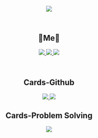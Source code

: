 

<p align="center">
<img src="https://capsule-render.vercel.app/api?type=soft&color=gradient&height=200&section=header&text=JungIn%20Yeon%20🌱&fontSize=70&fontColor=2E2E2E&animation=fadeIn/">
</p>

<br>
<h2 align="center">💜Me💜</h2>
<p align="center">
    <a href="https://eboong.tistory.com/">
        <img src="http://img.shields.io/badge/-Tech%20blog-black?style=flat-square&logo=github"/>
    </a>
    <a href="https://www.linkedin.com/in/%EC%A0%95%EC%9D%B8-%EC%97%B0-093682204/">
        <img src="https://img.shields.io/badge/-LinkedIn-blue?style=flat-square&logo=Linkedin&logoColor=white"/>
    </a>
    <a href="mailto:0206dus@gmail.com">
        <img src="https://img.shields.io/badge/Gmail-d14836?style=flat-square&logo=Gmail&logoColor=white"/>
    </a>
</p>
  
  
<br>
<h2 align="center">Cards-Github</h2>
<p align="center">
    <a href="https://github.com/yeonjungin/">
        <img src="https://github-readme-stats.vercel.app/api?username=yeonjungin&theme=radical"/>
    </a>
    <a href="https://github.com/yeonjungin/">
        <img src="https://github-readme-stats.vercel.app/api/top-langs/?username=yeonjungin&layout=compact&theme=radical"/>
    </a>
</p>



<h2 align="center">Cards-Problem Solving</h2>
<p align="center">
    <a href="https://solved.ac/dswjddls/">
        <img src="http://mazassumnida.wtf/api/v2/generate_badge?boj=dswjddls"/>
    </a>
</p>
